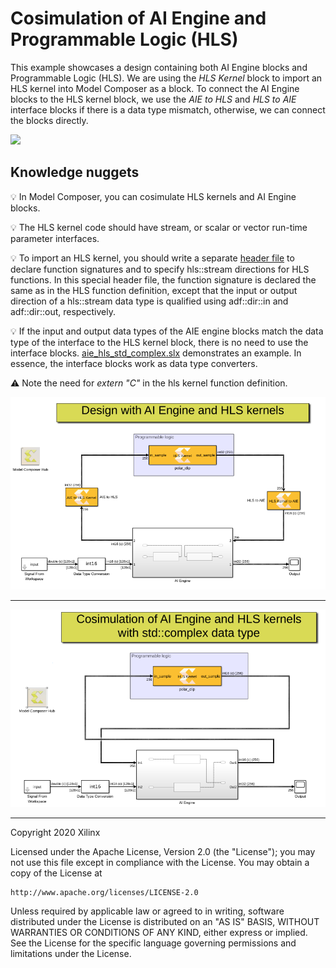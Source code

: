 # Cosimulation of AI Engine and Programmable Logic (HLS)
This example showcases a design containing both AI Engine blocks and Programmable Logic (HLS). We are using the *HLS Kernel* block to import an HLS kernel into Model Composer as a block. To connect the AI Engine blocks to the HLS kernel block, we use the *AIE to HLS* and *HLS to AIE* interface blocks if there is a data type mismatch, otherwise, we can connect the blocks directly. 

![](images/interface_blocks.PNG)

## Knowledge nuggets
:bulb: In Model Composer, you can cosimulate HLS kernels and AI Engine blocks.

:bulb: The HLS kernel code should have stream, or scalar or vector run-time parameter interfaces. 

:bulb: To import an HLS kernel, you should write a separate [header file](./src/hls_kernels.h) to declare function signatures and to specify hls::stream directions for HLS functions. In this special header file, the function signature is declared the same as in the HLS function definition, except that the input or output direction of a hls::stream data type is qualified using adf::dir::in<T> and adf::dir::out<T>, respectively.

:bulb: If the input and output data types of the AIE engine blocks match the data type of the interface to the HLS kernel block, there is no need to use the interface blocks. [aie_hls_std_complex.slx](./aie_hls_std_complex.slx) demonstrates an example. In essence, the interface blocks work as data type converters.

:warning: Note the need for *extern "C"* in the hls kernel function definition. 

![](images/screen_shot.png)

-----------

![](images/screen_shot_std_complex.png)

------------
Copyright 2020 Xilinx

Licensed under the Apache License, Version 2.0 (the "License");
you may not use this file except in compliance with the License.
You may obtain a copy of the License at

    http://www.apache.org/licenses/LICENSE-2.0

Unless required by applicable law or agreed to in writing, software
distributed under the License is distributed on an "AS IS" BASIS,
WITHOUT WARRANTIES OR CONDITIONS OF ANY KIND, either express or implied.
See the License for the specific language governing permissions and
limitations under the License.
